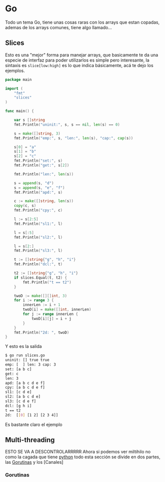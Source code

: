 # Go

Todo un tema Go, tiene unas cosas raras con los arrays que estan copadas, ademas de los arrays comunes, tiene algo llamado...

## Slices

Esto es una "mejor" forma para manejar arrays, que basicamente te da una especie de interfaz para poder utilizarlos es simple pero interesante, la sintaxis es `slice[low:high]` es lo que indica básicamente, acá te dejo los ejemplos.

```Go
package main

import (
    "fmt"
    "slices"
)

func main() {

    var s []string
    fmt.Println("uninit:", s, s == nil, len(s) == 0)

    s = make([]string, 3)
    fmt.Println("emp:", s, "len:", len(s), "cap:", cap(s))

    s[0] = "a"
    s[1] = "b"
    s[2] = "c"
    fmt.Println("set:", s)
    fmt.Println("get:", s[2])

    fmt.Println("len:", len(s))

    s = append(s, "d")
    s = append(s, "e", "f")
    fmt.Println("apd:", s)

    c := make([]string, len(s))
    copy(c, s)
    fmt.Println("cpy:", c)

    l := s[2:5]
    fmt.Println("sl1:", l)

    l = s[:5]
    fmt.Println("sl2:", l)

    l = s[2:]
    fmt.Println("sl3:", l)

    t := []string{"g", "h", "i"}
    fmt.Println("dcl:", t)

    t2 := []string{"g", "h", "i"}
    if slices.Equal(t, t2) {
        fmt.Println("t == t2")
    }

    twoD := make([][]int, 3)
    for i := range 3 {
        innerLen := i + 1
        twoD[i] = make([]int, innerLen)
        for j := range innerLen {
            twoD[i][j] = i + j
        }
    }
    fmt.Println("2d: ", twoD)
}
```

Y esto es la salida

```bash
$ go run slices.go
uninit: [] true true
emp: [  ] len: 3 cap: 3
set: [a b c]
get: c
len: 3
apd: [a b c d e f]
cpy: [a b c d e f]
sl1: [c d e]
sl2: [a b c d e]
sl3: [c d e f]
dcl: [g h i]
t == t2
2d:  [[0] [1 2] [2 3 4]]
```

Es bastante claro el ejemplo

## Multi-threading

ESTO SE VA A DESCONTROLARRRRR
Ahora si podemos ver miltihilo no como la cagada que tiene [python](/Programming/Python/README.md) todo esta sección se divide en dos partes, las [Gorutinas](#Gorutinas) y los [Canales]

### Gorutinas

